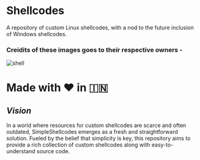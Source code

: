 # Shellcodes
A repository of custom Linux shellcodes, with a nod to the future inclusion of Windows shellcodes.


### Creidits of these images goes to their respective owners - 
![shell](https://github.com/vatsalgupta67/Shellcodes/assets/71017420/f22a619d-c75c-4645-a4f4-8b657a12ae8d)

# Made with :heart: in :india:	


## *Vision*

In a world where resources for custom shellcodes are scarce and often outdated, SimpleShellcodes emerges as a fresh and straightforward solution. Fueled by the belief that simplicity is key, this repository aims to provide a rich collection of custom shellcodes along with easy-to-understand source code.
